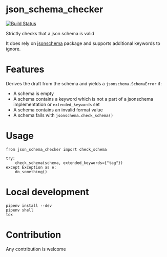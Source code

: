 # json_schema_checker
[![Build Status](https://travis-ci.org/manycoding/json-schema-checker.svg?branch=master)](https://travis-ci.org/manycoding/json-schema-checker)

Strictly checks that a json schema is valid

It does rely on [jsonschema](https://github.com/Julian/jsonschema) package and supports additional keywords to ignore.

# Features

Derives the draft from the schema and yields a `jsonschema.SchemaError` if:
* A schema is empty
* A schema contains a keyword which is not a part of a jsonschema implementation or `extended_keywords` set
* A schema contains an invalid format value
* A schema fails with `jsonschema.check_schema()`

# Usage

    from json_schema_checker import check_schema

    try:
        check_schema(schema, extended_keywords={"tag"})
    except Exception as e:
        do_something()

# Local development

    pipenv install --dev
    pipenv shell
    tox

# Contribution
  
  Any contribution is welcome
  

